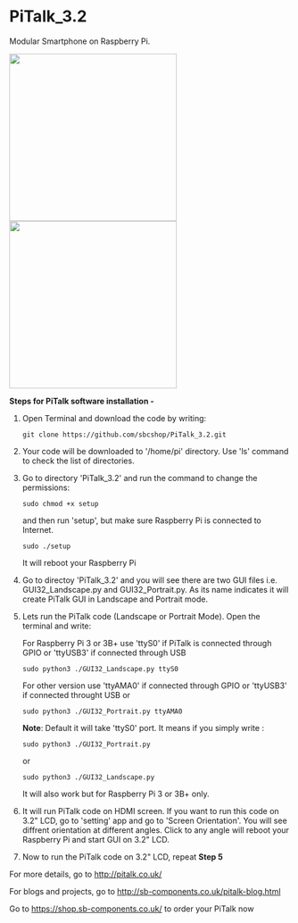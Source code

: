 
# PiTalk_3.2

Modular Smartphone on Raspberry Pi.

<img src="http://sb-components.co.uk/assets/images/portfolio/pitalk.png" width="300"><img src="http://pitalk.co.uk/img/h11.png" width="300">

**Steps for PiTalk software installation -** 

1. Open Terminal and download the code by writing: 
   ```
   git clone https://github.com/sbcshop/PiTalk_3.2.git
   ```

2. Your code will be downloaded to '/home/pi' directory. Use 'ls' command to check the list of directories.

3. Go to directory 'PiTalk_3.2' and run the command to change the permissions:
   ```
   sudo chmod +x setup
   ```
   and then run 'setup', but make sure Raspberry Pi is connected to Internet.
   ```
   sudo ./setup
   ```
   It will reboot your Raspberry Pi

4. Go to directoy 'PiTalk_3.2' and you will see there are two GUI files i.e. GUI32_Landscape.py and GUI32_Portrait.py. As its name indicates    it will create PiTalk GUI in Landscape and Portrait mode.

5. Lets run the PiTalk code (Landscape or Portrait Mode). Open the terminal and write:

   For Raspberry Pi 3 or 3B+ use 'ttyS0' if PiTalk is connected through GPIO or 'ttyUSB3' if connected through USB
   ```
   sudo python3 ./GUI32_Landscape.py ttyS0
   ```
   For other version use 'ttyAMA0' if connected through GPIO or 'ttyUSB3' if connected throught USB
   or 
   ```
   sudo python3 ./GUI32_Portrait.py ttyAMA0
   ```
   **Note**: Default it will take 'ttyS0' port. It means if you simply write :
   ```
   sudo python3 ./GUI32_Portrait.py
   ```
   or 
   ```
   sudo python3 ./GUI32_Landscape.py
   ```
   It will also work but for Raspberry Pi 3 or 3B+ only.
   
6. It will run PiTalk code on HDMI screen. If you want to run this code on 3.2" LCD, go to 'setting' app and go to 'Screen
   Orientation'. You will see diffrent orientation at different angles. Click to any angle will reboot your Raspberry Pi and start GUI
   on 3.2" LCD.
   
7. Now to run the PiTalk code on 3.2" LCD, repeat **Step 5** 


For more details, go to http://pitalk.co.uk/

For blogs and projects, go to http://sb-components.co.uk/pitalk-blog.html

Go to https://shop.sb-components.co.uk/ to order your PiTalk now
